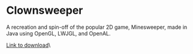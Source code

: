 # Clownsweeper

A recreation and spin-off of the popular 2D game, Minesweeper, made in Java using OpenGL, LWJGL, and OpenAL.

[Link to download](https://github.com/13lack13lood/Clownsweeper/releases/tag/1.0.0)\

